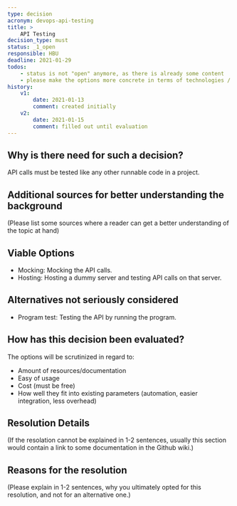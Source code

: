 ```yaml
---
type: decision
acronym: devops-api-testing
title: >
    API Testing
decision_type: must
status: _1_open
responsible: HBU
deadline: 2021-01-29
todos: 
    - status is not "open" anymore, as there is already some content
    - please make the options more concrete in terms of technologies / tools used
history:
    v1:
        date: 2021-01-13
        comment: created initially
    v2:
        date: 2021-01-15
        comment: filled out until evaluation
---
```


## Why is there need for such a decision?

API calls must be tested like any other runnable code in a project.

## Additional sources for better understanding the background

(Please list some sources where a reader can get a better understanding of the topic at hand)

## Viable Options

- Mocking: Mocking the API calls.
- Hosting: Hosting a dummy server and testing API calls on that server.

## Alternatives not seriously considered

- Program test: Testing the API by running the program.

## How has this decision been evaluated?

The options will be scrutinized in regard to:
- Amount of resources/documentation
- Easy of usage
- Cost (must be free)
- How well they fit into existing parameters (automation, easier integration, less overhead)

 
## Resolution Details



(If the resolation cannot be explained in 1-2 sentences, usually this section would contain a link to some
documentation in the Github wiki.)

## Reasons for the resolution



(Please explain in 1-2 sentences, why you ultimately opted for this resolution, and not for an alternative one.)
